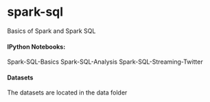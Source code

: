 # spark-sql
Basics of Spark and Spark SQL

#### IPython Notebooks:

Spark-SQL-Basics
Spark-SQL-Analysis
Spark-SQL-Streaming-Twitter

#### Datasets

The datasets are located in the data folder
